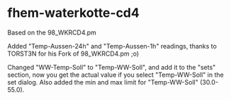 # fhem-waterkotte-cd4
Based on the 98_WKRCD4.pm

Added "Temp-Aussen-24h" and "Temp-Aussen-1h" readings, thanks to TORST3N for his Fork of 98_WKRCD4.pm ;o)

Changed "WW-Temp-Soll" to "Temp-WW-Soll", and add it to the "sets" section, now you get the actual value if you select "Temp-WW-Soll" in the set dialog. Also added the min and max limit for "Temp-WW-Soll" (30.0-55.0).
